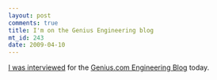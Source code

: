 ```yaml
--- 
layout: post
comments: true
title: I'm on the Genius Engineering blog
mt_id: 243
date: 2009-04-10
---
```

[I was interviewed](http://eng.genius.com/blog/2009/04/10/team-focus-drew-stephens/) for the [Genius.com Engineering Blog](http://eng.genius.com/blog) today.
